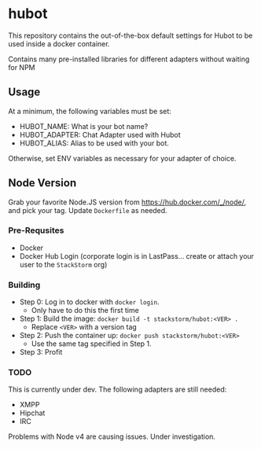 # hubot

This repository contains the out-of-the-box default settings for Hubot to be used inside a docker container.

Contains many pre-installed libraries for different adapters without waiting for NPM

## Usage

At a minimum, the following variables must be set:

* HUBOT_NAME: What is your bot name?
* HUBOT_ADAPTER: Chat Adapter used with Hubot
* HUBOT_ALIAS: Alias to be used with your bot.

Otherwise, set ENV variables as necessary for your adapter of choice.

## Node Version

Grab your favorite Node.JS version from https://hub.docker.com/_/node/, and pick your tag. Update `Dockerfile`
as needed.

### Pre-Requsites

* Docker
* Docker Hub Login (corporate login is in LastPass... create or attach your user to the `StackStorm` org)

### Building

* Step 0: Log in to docker with `docker login`.
  * Only have to do this the first time
* Step 1: Build the image: `docker build -t stackstorm/hubot:<VER> .`
  * Replace `<VER>` with a version tag
* Step 2: Push the container up: `docker push stackstorm/hubot:<VER>`
  * Use the same tag specified in Step 1.
* Step 3: Profit

### TODO

This is currently under dev. The following adapters are still needed:

* XMPP
* Hipchat
* IRC

Problems with Node v4 are causing issues. Under investigation.
